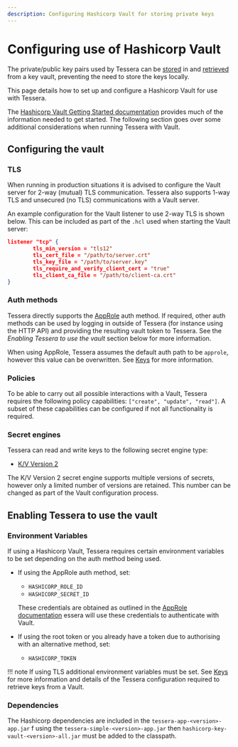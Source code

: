 ```yaml
---
description: Configuring Hashicorp Vault for storing private keys
---
```


# Configuring use of Hashicorp Vault

The private/public key pairs used by Tessera can be [stored](../Keys.md) in and [retrieved](../Keys.md) from a key vault, preventing the need to store the keys locally.

This page details how to set up and configure a Hashicorp Vault for use with Tessera.

The [Hashicorp Vault Getting Started documentation](https://learn.hashicorp.com/vault/) provides much of the information needed to get started. The following section goes over some additional considerations when running Tessera with Vault.

## Configuring the vault

### TLS

When running in production situations it is advised to configure the Vault server for 2-way (mutual) TLS communication. Tessera also supports 1-way TLS and unsecured (no TLS) communications with a Vault server.

An example configuration for the Vault listener to use 2-way TLS is shown below. This can be included as part of the `.hcl` used when starting the Vault server:

```json
listener "tcp" {
        tls_min_version = "tls12"
        tls_cert_file = "/path/to/server.crt"
        tls_key_file = "/path/to/server.key"
        tls_require_and_verify_client_cert = "true"
        tls_client_ca_file = "/path/to/client-ca.crt"
}
```

### Auth methods

Tessera directly supports the [AppRole](https://www.vaultproject.io/docs/auth/approle.html) auth method. If required, other auth methods can be used by logging in outside of Tessera (for instance using the HTTP API) and providing the resulting vault token to Tessera. See the *Enabling Tessera to use the vault* section below for more information.

When using AppRole, Tessera assumes the default auth path to be `approle`, however this value can be overwritten. See [Keys](../Keys.md) for more information.

### Policies

To be able to carry out all possible interactions with a Vault, Tessera requires the following policy capabilities: `["create", "update", "read"]`. A subset of these capabilities can be configured if not all functionality is required.

### Secret engines

Tessera can read and write keys to the following secret engine type:

- [K/V Version 2](https://www.vaultproject.io/docs/secrets/kv/kv-v2.html)

The K/V Version 2 secret engine supports multiple versions of secrets, however only a limited number of versions are retained. This number can be changed as part of the Vault configuration process.

## Enabling Tessera to use the vault

### Environment Variables

If using a Hashicorp Vault, Tessera requires certain environment variables to be set depending on the auth method being used.

- If using the AppRole auth method, set:
    - `HASHICORP_ROLE_ID`
    - `HASHICORP_SECRET_ID`

    These credentials are obtained as outlined in the [AppRole documentation](https://www.vaultproject.io/docs/auth/approle.html) essera will use these credentials to authenticate with Vault.

- If using the root token or you already have a token due to authorising with an alternative method, set:
    - `HASHICORP_TOKEN`

!!! note
    If using TLS additional environment variables must be set. See [Keys](../Keys.md) for more information and details of the Tessera configuration required to retrieve keys from a Vault.

### Dependencies

The Hashicorp dependencies are included in the `tessera-app-<version>-app.jar` f using the `tessera-simple-<version>-app.jar` then `hashicorp-key-vault-<version>-all.jar` must be added to the classpath.
